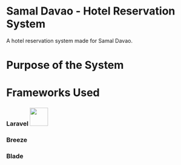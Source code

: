# Samal Davao - Hotel Reservation System

A hotel reservation system made for Samal Davao.

# Purpose of the System




# Frameworks Used

### Laravel <img src="https://upload.wikimedia.org/wikipedia/commons/thumb/9/9a/Laravel.svg/985px-Laravel.svg.png" width="48">

### Breeze

### Blade

